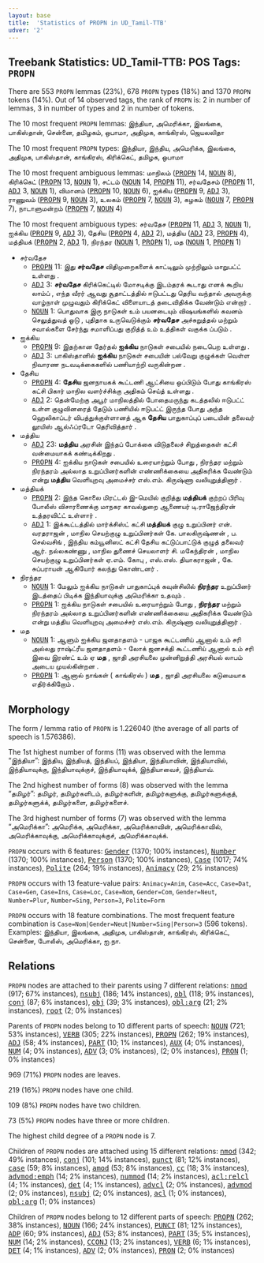 ```yaml
---
layout: base
title:  'Statistics of PROPN in UD_Tamil-TTB'
udver: '2'
---
```


## Treebank Statistics: UD_Tamil-TTB: POS Tags: `PROPN`

There are 553 `PROPN` lemmas (23%), 678 `PROPN` types (18%) and 1370 `PROPN` tokens (14%).
Out of 14 observed tags, the rank of `PROPN` is: 2 in number of lemmas, 3 in number of types and 2 in number of tokens.

The 10 most frequent `PROPN` lemmas: இந்தியா, அமெரிக்கா, இலங்கை, பாகிஸ்தான், சென்னை, தமிழகம், ஒபாமா, அதிமுக, காங்கிரஸ், ஜெயலலிதா

The 10 most frequent `PROPN` types:  இந்தியா, இந்திய, அமெரிக்க, இலங்கை, அதிமுக, பாகிஸ்தான், காங்கிரஸ், கிரிக்கெட், தமிழக, ஒபாமா

The 10 most frequent ambiguous lemmas: மாநிலம் (<tt><a href="ta_ttb-pos-PROPN.html">PROPN</a></tt> 14, <tt><a href="ta_ttb-pos-NOUN.html">NOUN</a></tt> 8), கிரிக்கெட் (<tt><a href="ta_ttb-pos-PROPN.html">PROPN</a></tt> 13, <tt><a href="ta_ttb-pos-NOUN.html">NOUN</a></tt> 1), சட்டம் (<tt><a href="ta_ttb-pos-NOUN.html">NOUN</a></tt> 14, <tt><a href="ta_ttb-pos-PROPN.html">PROPN</a></tt> 11), சர்வதேசம் (<tt><a href="ta_ttb-pos-PROPN.html">PROPN</a></tt> 11, <tt><a href="ta_ttb-pos-ADJ.html">ADJ</a></tt> 3, <tt><a href="ta_ttb-pos-NOUN.html">NOUN</a></tt> 1), விமானம் (<tt><a href="ta_ttb-pos-PROPN.html">PROPN</a></tt> 10, <tt><a href="ta_ttb-pos-NOUN.html">NOUN</a></tt> 6), ஐக்கிய (<tt><a href="ta_ttb-pos-PROPN.html">PROPN</a></tt> 9, <tt><a href="ta_ttb-pos-ADJ.html">ADJ</a></tt> 3), ராணுவம் (<tt><a href="ta_ttb-pos-PROPN.html">PROPN</a></tt> 9, <tt><a href="ta_ttb-pos-NOUN.html">NOUN</a></tt> 3), உலகம் (<tt><a href="ta_ttb-pos-PROPN.html">PROPN</a></tt> 7, <tt><a href="ta_ttb-pos-NOUN.html">NOUN</a></tt> 3), கழகம் (<tt><a href="ta_ttb-pos-NOUN.html">NOUN</a></tt> 7, <tt><a href="ta_ttb-pos-PROPN.html">PROPN</a></tt> 7), நாடாளுமன்றம் (<tt><a href="ta_ttb-pos-PROPN.html">PROPN</a></tt> 7, <tt><a href="ta_ttb-pos-NOUN.html">NOUN</a></tt> 4)

The 10 most frequent ambiguous types:  சர்வதேச (<tt><a href="ta_ttb-pos-PROPN.html">PROPN</a></tt> 11, <tt><a href="ta_ttb-pos-ADJ.html">ADJ</a></tt> 3, <tt><a href="ta_ttb-pos-NOUN.html">NOUN</a></tt> 1), ஐக்கிய (<tt><a href="ta_ttb-pos-PROPN.html">PROPN</a></tt> 9, <tt><a href="ta_ttb-pos-ADJ.html">ADJ</a></tt> 3), தேசிய (<tt><a href="ta_ttb-pos-PROPN.html">PROPN</a></tt> 4, <tt><a href="ta_ttb-pos-ADJ.html">ADJ</a></tt> 2), மத்திய (<tt><a href="ta_ttb-pos-ADJ.html">ADJ</a></tt> 23, <tt><a href="ta_ttb-pos-PROPN.html">PROPN</a></tt> 4), மத்தியக் (<tt><a href="ta_ttb-pos-PROPN.html">PROPN</a></tt> 2, <tt><a href="ta_ttb-pos-ADJ.html">ADJ</a></tt> 1), நிரந்தர (<tt><a href="ta_ttb-pos-NOUN.html">NOUN</a></tt> 1, <tt><a href="ta_ttb-pos-PROPN.html">PROPN</a></tt> 1), மத (<tt><a href="ta_ttb-pos-NOUN.html">NOUN</a></tt> 1, <tt><a href="ta_ttb-pos-PROPN.html">PROPN</a></tt> 1)


* சர்வதேச
  * <tt><a href="ta_ttb-pos-PROPN.html">PROPN</a></tt> 11: இது <b>சர்வதேச</b> விதிமுறைகளைக் காட்டிலும் முற்றிலும் மாறுபட்ட் உள்ளது .
  * <tt><a href="ta_ttb-pos-ADJ.html">ADJ</a></tt> 3: <b>சர்வதேச</b> கிரிக்கெட்டில் மோசடிக்கு இடம்தரக் கூடாது எனக் கூறிய லாம்ப் , எந்த வீரர் ஆவது சூதாட்டத்தில் ஈடுபட்டது தெரிய வந்தால் அவருக்கு வாழ்நாள் முழுவதும் கிரிக்கெட் விளையாடத் தடைவிதிக்க வேண்டும் என்றார் .
  * <tt><a href="ta_ttb-pos-NOUN.html">NOUN</a></tt> 1: பொதுவாக இரு நாடுகள் உம் பயனடையும் விஷயங்களில் கவனம் செலுத்துவத் ஓடு , புதிதாக உருவெடுக்கும் <b>சர்வதேச</b> அச்சுறுத்தல் மற்றும் சவால்களை சேர்ந்து சமாளிப்பது குறித்த் உம் உத்திகள் வகுக்க ப்படும் .
* ஐக்கிய
  * <tt><a href="ta_ttb-pos-PROPN.html">PROPN</a></tt> 9: இதற்கான தேர்தல் <b>ஐக்கிய</b> நாடுகள் சபையில் நடைபெற உள்ளது .
  * <tt><a href="ta_ttb-pos-ADJ.html">ADJ</a></tt> 3: பாகிஸ்தானில் <b>ஐக்கிய</b> நாடுகள் சபையின் பல்வேறு குழுக்கள் வெள்ள நிவாரண நடவடிக்கைகளில் பணியாற்றி வருகின்றன .
* தேசிய
  * <tt><a href="ta_ttb-pos-PROPN.html">PROPN</a></tt> 4: <b>தேசிய</b> ஜனநாயகக் கூட்டணி ஆட்சியை ஒப்பிடும் போது காங்கிரஸ் கட்சி பிகார் மாநில வளர்ச்சிக்கு அதிகம் செய்த் உள்ளது .
  * <tt><a href="ta_ttb-pos-ADJ.html">ADJ</a></tt> 2: தென்மேற்கு அபூர் மாநிலத்தில் போதைமருந்து கடத்தலில் ஈடுபட்ட் உள்ள குழுவினரைத் தேடும் பணியில் ஈடுபட்ட் இருந்த போது அந்த ஹெலிகாப்டர் விபத்துக்குள்ளானத் ஆக <b>தேசிய</b> பாதுகாப்புப் படையின் தலைவர் லூயிஸ் ஆல்ஃப்ரடோ தெரிவித்தார் .
* மத்திய
  * <tt><a href="ta_ttb-pos-ADJ.html">ADJ</a></tt> 23: <b>மத்திய</b> அரசின் இந்தப் போக்கை விடுதலைச் சிறுத்தைகள் கட்சி வன்மையாகக் கண்டிக்கிறது .
  * <tt><a href="ta_ttb-pos-PROPN.html">PROPN</a></tt> 4: ஐக்கிய நாடுகள் சபையில் உரையாற்றும் போது , நிரந்தர மற்றும் நிரந்தரம் அல்லாத உறுப்பினர்களின் எண்ணிக்கையை அதிகரிக்க வேண்டும் என்று <b>மத்திய</b> வெளியுறவு அமைச்சர் எஸ்.எம். கிருஷ்ணா வலியுறுத்தினார் .
* மத்தியக்
  * <tt><a href="ta_ttb-pos-PROPN.html">PROPN</a></tt> 2: இந்த கொலை மிரட்டல் இ-மெயில் குறித்து <b>மத்தியக்</b> குற்றப் பிரிவு போலீஸ் விசாரணைக்கு மாநகர காவல்துறை ஆணையர் டி.ராஜேந்திரன் உத்தரவிட்ட் உள்ளார் .
  * <tt><a href="ta_ttb-pos-ADJ.html">ADJ</a></tt> 1: இக்கூட்டத்தில் மார்க்சிஸ்ட் கட்சி <b>மத்தியக்</b> குழு உறுப்பினர் என். வரதராஜன் , மாநில செயற்குழு உறுப்பினர்கள் கே. பாலகிருஷ்ணன் , ப. செல்வசிங் , இந்திய கம்யூனிஸட் கட்சி தேசிய கட்டுப்பாட்டுக் குழுத் தலைவர் ஆர். நல்லகண்ணு , மாநில துணைச் செயலாளர் சி. மகேந்திரன் , மாநில செயற்குழு உறுப்பினர்கள் ஏ.எம். கோபு , எஸ்.எஸ். தியாகராஜன் , கே. சுப்பராயன் ஆகியோர் கலந்து கொண்டனர் .
* நிரந்தர
  * <tt><a href="ta_ttb-pos-NOUN.html">NOUN</a></tt> 1: மேலும் ஐக்கிய நாடுகள் பாதுகாப்புக் கவுன்சிலில் <b>நிரந்தர</b> உறுப்பினர் இடத்தைப் பிடிக்க இந்தியாவுக்கு அமெரிக்கா உதவும் .
  * <tt><a href="ta_ttb-pos-PROPN.html">PROPN</a></tt> 1: ஐக்கிய நாடுகள் சபையில் உரையாற்றும் போது , <b>நிரந்தர</b> மற்றும் நிரந்தரம் அல்லாத உறுப்பினர்களின் எண்ணிக்கையை அதிகரிக்க வேண்டும் என்று மத்திய வெளியுறவு அமைச்சர் எஸ்.எம். கிருஷ்ணா வலியுறுத்தினார் .
* மத
  * <tt><a href="ta_ttb-pos-NOUN.html">NOUN</a></tt> 1: ஆளும் ஐக்கிய ஜனதாதளம் - பாஜக கூட்டணிய் ஆனால் உம் சரி அல்லது ராஷ்ட்ரீய ஜனதாதளம் - லோக் ஜனசக்தி கூட்டணிய் ஆனால் உம் சரி இவை இரண்ட் உம் ஏ <b>மத</b> , ஜாதி அரசியலை முன்னிறுத்தி அரசியல் லாபம் அடைய முயல்கின்றன .
  * <tt><a href="ta_ttb-pos-PROPN.html">PROPN</a></tt> 1: ஆனால் நாங்கள் ( காங்கிரஸ் ) <b>மத</b> , ஜாதி அரசியலை கடுமையாக எதிர்க்கிறோம் .

## Morphology

The form / lemma ratio of `PROPN` is 1.226040 (the average of all parts of speech is 1.576386).

The 1st highest number of forms (11) was observed with the lemma “இந்தியா”: இந்திய, இந்தியத், இந்தியப், இந்தியா, இந்தியாவின், இந்தியாவில், இந்தியாவுக்கு, இந்தியாவுக்குச், இந்தியாவுக்க், இந்தியாவைச், இந்தியாவ்.

The 2nd highest number of forms (8) was observed with the lemma “தமிழர்”: தமிழர், தமிழர்களிடம், தமிழர்களின், தமிழர்களுக்கு, தமிழர்களுக்குத், தமிழர்களுக்க், தமிழர்களை, தமிழர்களைச்.

The 3rd highest number of forms (7) was observed with the lemma “அமெரிக்கா”: அமெரிக்க, அமெரிக்கா, அமெரிக்காவின், அமெரிக்காவில், அமெரிக்காவுக்கு, அமெரிக்காவுக்குச், அமெரிக்காவுக்க்.

`PROPN` occurs with 6 features: <tt><a href="ta_ttb-feat-Gender.html">Gender</a></tt> (1370; 100% instances), <tt><a href="ta_ttb-feat-Number.html">Number</a></tt> (1370; 100% instances), <tt><a href="ta_ttb-feat-Person.html">Person</a></tt> (1370; 100% instances), <tt><a href="ta_ttb-feat-Case.html">Case</a></tt> (1017; 74% instances), <tt><a href="ta_ttb-feat-Polite.html">Polite</a></tt> (264; 19% instances), <tt><a href="ta_ttb-feat-Animacy.html">Animacy</a></tt> (29; 2% instances)

`PROPN` occurs with 13 feature-value pairs: `Animacy=Anim`, `Case=Acc`, `Case=Dat`, `Case=Gen`, `Case=Ins`, `Case=Loc`, `Case=Nom`, `Gender=Com`, `Gender=Neut`, `Number=Plur`, `Number=Sing`, `Person=3`, `Polite=Form`

`PROPN` occurs with 18 feature combinations.
The most frequent feature combination is `Case=Nom|Gender=Neut|Number=Sing|Person=3` (596 tokens).
Examples: இந்தியா, இலங்கை, அதிமுக, பாகிஸ்தான், காங்கிரஸ், கிரிக்கெட், சென்னை, போலீஸ், அமெரிக்கா, ஐ.நா.


## Relations

`PROPN` nodes are attached to their parents using 7 different relations: <tt><a href="ta_ttb-dep-nmod.html">nmod</a></tt> (917; 67% instances), <tt><a href="ta_ttb-dep-nsubj.html">nsubj</a></tt> (186; 14% instances), <tt><a href="ta_ttb-dep-obl.html">obl</a></tt> (118; 9% instances), <tt><a href="ta_ttb-dep-conj.html">conj</a></tt> (87; 6% instances), <tt><a href="ta_ttb-dep-obj.html">obj</a></tt> (39; 3% instances), <tt><a href="ta_ttb-dep-obl-arg.html">obl:arg</a></tt> (21; 2% instances), <tt><a href="ta_ttb-dep-root.html">root</a></tt> (2; 0% instances)

Parents of `PROPN` nodes belong to 10 different parts of speech: <tt><a href="ta_ttb-pos-NOUN.html">NOUN</a></tt> (721; 53% instances), <tt><a href="ta_ttb-pos-VERB.html">VERB</a></tt> (305; 22% instances), <tt><a href="ta_ttb-pos-PROPN.html">PROPN</a></tt> (262; 19% instances), <tt><a href="ta_ttb-pos-ADJ.html">ADJ</a></tt> (58; 4% instances), <tt><a href="ta_ttb-pos-PART.html">PART</a></tt> (10; 1% instances), <tt><a href="ta_ttb-pos-AUX.html">AUX</a></tt> (4; 0% instances), <tt><a href="ta_ttb-pos-NUM.html">NUM</a></tt> (4; 0% instances), <tt><a href="ta_ttb-pos-ADV.html">ADV</a></tt> (3; 0% instances),  (2; 0% instances), <tt><a href="ta_ttb-pos-PRON.html">PRON</a></tt> (1; 0% instances)

969 (71%) `PROPN` nodes are leaves.

219 (16%) `PROPN` nodes have one child.

109 (8%) `PROPN` nodes have two children.

73 (5%) `PROPN` nodes have three or more children.

The highest child degree of a `PROPN` node is 7.

Children of `PROPN` nodes are attached using 15 different relations: <tt><a href="ta_ttb-dep-nmod.html">nmod</a></tt> (342; 49% instances), <tt><a href="ta_ttb-dep-conj.html">conj</a></tt> (101; 14% instances), <tt><a href="ta_ttb-dep-punct.html">punct</a></tt> (81; 12% instances), <tt><a href="ta_ttb-dep-case.html">case</a></tt> (59; 8% instances), <tt><a href="ta_ttb-dep-amod.html">amod</a></tt> (53; 8% instances), <tt><a href="ta_ttb-dep-cc.html">cc</a></tt> (18; 3% instances), <tt><a href="ta_ttb-dep-advmod-emph.html">advmod:emph</a></tt> (14; 2% instances), <tt><a href="ta_ttb-dep-nummod.html">nummod</a></tt> (14; 2% instances), <tt><a href="ta_ttb-dep-acl-relcl.html">acl:relcl</a></tt> (4; 1% instances), <tt><a href="ta_ttb-dep-det.html">det</a></tt> (4; 1% instances), <tt><a href="ta_ttb-dep-advcl.html">advcl</a></tt> (2; 0% instances), <tt><a href="ta_ttb-dep-advmod.html">advmod</a></tt> (2; 0% instances), <tt><a href="ta_ttb-dep-nsubj.html">nsubj</a></tt> (2; 0% instances), <tt><a href="ta_ttb-dep-acl.html">acl</a></tt> (1; 0% instances), <tt><a href="ta_ttb-dep-obl-arg.html">obl:arg</a></tt> (1; 0% instances)

Children of `PROPN` nodes belong to 12 different parts of speech: <tt><a href="ta_ttb-pos-PROPN.html">PROPN</a></tt> (262; 38% instances), <tt><a href="ta_ttb-pos-NOUN.html">NOUN</a></tt> (166; 24% instances), <tt><a href="ta_ttb-pos-PUNCT.html">PUNCT</a></tt> (81; 12% instances), <tt><a href="ta_ttb-pos-ADP.html">ADP</a></tt> (60; 9% instances), <tt><a href="ta_ttb-pos-ADJ.html">ADJ</a></tt> (53; 8% instances), <tt><a href="ta_ttb-pos-PART.html">PART</a></tt> (35; 5% instances), <tt><a href="ta_ttb-pos-NUM.html">NUM</a></tt> (14; 2% instances), <tt><a href="ta_ttb-pos-CCONJ.html">CCONJ</a></tt> (13; 2% instances), <tt><a href="ta_ttb-pos-VERB.html">VERB</a></tt> (6; 1% instances), <tt><a href="ta_ttb-pos-DET.html">DET</a></tt> (4; 1% instances), <tt><a href="ta_ttb-pos-ADV.html">ADV</a></tt> (2; 0% instances), <tt><a href="ta_ttb-pos-PRON.html">PRON</a></tt> (2; 0% instances)

